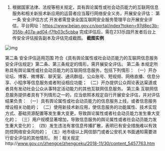 1. 根据国家法律、法规等相关规定，具有舆论属性或社会动员能力的互联网信息服务和相关新技术新应用的运营者应当履行网络安全义务，开展安全评估： 第一条 安全评估方式 开发者需登录全国互联网安全服务管理平台开展安全评估，平台网址：https://www.beian.gov.cn/portal/index?token=97d8ec3b-355b-407a-ad04-f7fb03c5cbba 完成评估后，需在233乐园开发者后台上传安全评估报告副本及评估完成截图。     **截图实例**   

![img](https://arkimg.ark.online/(null)-20240520180416887.png)

第二条 安全评估适用范围 符合《具有舆论属性或社会动员能力的互联网信息服务安全评估规定》第二条、第三条规定的情形，需开展安全评估。 第二条 本规定所称具有舆论属性或社会动员能力的互联网信息服务，包括下列情形： （一）开办论坛、博客、微博客、聊天室、通讯群组、公众账号、短视频、网络直播、信息分享、小程序等信息服务或者附设相应功能； （二）开办提供公众舆论表达渠道或者具有发动社会公众从事特定活动能力的其他互联网信息服务。 第三条 互联网信息服务提供者具有下列情形之一的，应当依照本规定自行开展安全评估，并对评估结果负责： （一）具有舆论属性或社会动员能力的信息服务上线，或者信息服务增设相关功能的； （二）使用新技术新应用，使信息服务的功能属性、技术实现方式、基础资源配置等发生重大变更，导致舆论属性或者社会动员能力发生重大变化的； （三）用户规模显著增加，导致信息服务的舆论属性或者社会动员能力发生重大变化的； （四）发生违法有害信息传播扩散，表明已有安全措施难以有效防控网络安全风险的； （五）地市级以上网信部门或者公安机关书面通知需要进行安全评估的其他情形。 附：相关规定http://www.gov.cn/zhengce/zhengceku/2018-11/30/content_5457763.htm